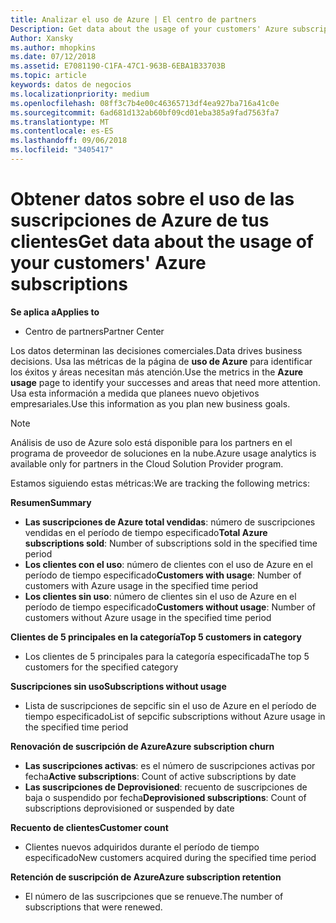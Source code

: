 ```yaml
---
title: Analizar el uso de Azure | El centro de partners
Description: Get data about the usage of your customers' Azure subscriptions.
Author: Xansky
ms.author: mhopkins
ms.date: 07/12/2018
ms.assetid: E7081190-C1FA-47C1-963B-6EBA1B33703B
ms.topic: article
keywords: datos de negocios
ms.localizationpriority: medium
ms.openlocfilehash: 08ff3c7b4e00c46365713df4ea927ba716a41c0e
ms.sourcegitcommit: 6ad681d132ab60bf09cd01eba385a9fad7563fa7
ms.translationtype: MT
ms.contentlocale: es-ES
ms.lasthandoff: 09/06/2018
ms.locfileid: "3405417"
---
```

# <a name="get-data-about-the-usage-of-your-customers-azure-subscriptions"></a><span data-ttu-id="b88cf-103">Obtener datos sobre el uso de las suscripciones de Azure de tus clientes</span><span class="sxs-lookup"><span data-stu-id="b88cf-103">Get data about the usage of your customers' Azure subscriptions</span></span> 

**<span data-ttu-id="b88cf-104">Se aplica a</span><span class="sxs-lookup"><span data-stu-id="b88cf-104">Applies to</span></span>**
- <span data-ttu-id="b88cf-105">Centro de partners</span><span class="sxs-lookup"><span data-stu-id="b88cf-105">Partner Center</span></span>

<span data-ttu-id="b88cf-106">Los datos determinan las decisiones comerciales.</span><span class="sxs-lookup"><span data-stu-id="b88cf-106">Data drives business decisions.</span></span> <span data-ttu-id="b88cf-107">Usa las métricas de la página de **uso de Azure** para identificar los éxitos y áreas necesitan más atención.</span><span class="sxs-lookup"><span data-stu-id="b88cf-107">Use the metrics in the **Azure usage** page to identify your successes and areas that need more attention.</span></span> <span data-ttu-id="b88cf-108">Usa esta información a medida que planees nuevo objetivos empresariales.</span><span class="sxs-lookup"><span data-stu-id="b88cf-108">Use this information as you plan new business goals.</span></span>

> [!NOTE]
> <span data-ttu-id="b88cf-109">Análisis de uso de Azure solo está disponible para los partners en el programa de proveedor de soluciones en la nube.</span><span class="sxs-lookup"><span data-stu-id="b88cf-109">Azure usage  analytics is available only for partners in the Cloud Solution Provider program.</span></span>

<span data-ttu-id="b88cf-110">Estamos siguiendo estas métricas:</span><span class="sxs-lookup"><span data-stu-id="b88cf-110">We are tracking the following metrics:</span></span>

**<span data-ttu-id="b88cf-111">Resumen</span><span class="sxs-lookup"><span data-stu-id="b88cf-111">Summary</span></span>**  
 - <span data-ttu-id="b88cf-112">**Las suscripciones de Azure total vendidas**: número de suscripciones vendidas en el período de tiempo especificado</span><span class="sxs-lookup"><span data-stu-id="b88cf-112">**Total Azure subscriptions sold**: Number of subscriptions sold in the specified time period</span></span>  
 - <span data-ttu-id="b88cf-113">**Los clientes con el uso**: número de clientes con el uso de Azure en el período de tiempo especificado</span><span class="sxs-lookup"><span data-stu-id="b88cf-113">**Customers with usage**: Number of customers with Azure usage in the specified time period</span></span>  
 - <span data-ttu-id="b88cf-114">**Los clientes sin uso**: número de clientes sin el uso de Azure en el período de tiempo especificado</span><span class="sxs-lookup"><span data-stu-id="b88cf-114">**Customers without usage**: Number of customers without Azure usage in the specified time period</span></span>  

**<span data-ttu-id="b88cf-115">Clientes de 5 principales en la categoría</span><span class="sxs-lookup"><span data-stu-id="b88cf-115">Top 5 customers in category</span></span>**  
 -  <span data-ttu-id="b88cf-116">Los clientes de 5 principales para la categoría especificada</span><span class="sxs-lookup"><span data-stu-id="b88cf-116">The top 5 customers for the specified category</span></span>  

**<span data-ttu-id="b88cf-117">Suscripciones sin uso</span><span class="sxs-lookup"><span data-stu-id="b88cf-117">Subscriptions without usage</span></span>**  
 -  <span data-ttu-id="b88cf-118">Lista de suscripciones de sepcific sin el uso de Azure en el período de tiempo especificado</span><span class="sxs-lookup"><span data-stu-id="b88cf-118">List of sepcific subscriptions without Azure usage in the specified time period</span></span>  

**<span data-ttu-id="b88cf-119">Renovación de suscripción de Azure</span><span class="sxs-lookup"><span data-stu-id="b88cf-119">Azure subscription churn</span></span>**  
 - <span data-ttu-id="b88cf-120">**Las suscripciones activas**: es el número de suscripciones activas por fecha</span><span class="sxs-lookup"><span data-stu-id="b88cf-120">**Active subscriptions**: Count of active subscriptions by date</span></span>  
 - <span data-ttu-id="b88cf-121">**Las suscripciones de Deprovisioned**: recuento de suscripciones de baja o suspendido por fecha</span><span class="sxs-lookup"><span data-stu-id="b88cf-121">**Deprovisioned subscriptions**: Count of subscriptions deprovisioned or suspended by date</span></span>  

**<span data-ttu-id="b88cf-122">Recuento de clientes</span><span class="sxs-lookup"><span data-stu-id="b88cf-122">Customer count</span></span>**
 - <span data-ttu-id="b88cf-123">Clientes nuevos adquiridos durante el período de tiempo especificado</span><span class="sxs-lookup"><span data-stu-id="b88cf-123">New customers acquired during the specified time period</span></span>  

**<span data-ttu-id="b88cf-124">Retención de suscripción de Azure</span><span class="sxs-lookup"><span data-stu-id="b88cf-124">Azure subscription retention</span></span>**  
 - <span data-ttu-id="b88cf-125">El número de las suscripciones que se renueve.</span><span class="sxs-lookup"><span data-stu-id="b88cf-125">The number of subscriptions that were renewed.</span></span>   
  